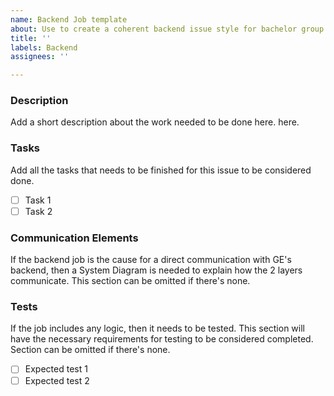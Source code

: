 ```yaml
---
name: Backend Job template
about: Use to create a coherent backend issue style for bachelor group.
title: ''
labels: Backend
assignees: ''

---
```


### Description
Add a short description about the work needed to be done here. here.
### Tasks
Add all the tasks that needs to be finished for this issue to be considered done.
- [ ] Task 1
- [ ] Task 2
### Communication Elements
If the backend job is the cause for a direct communication with GE's backend, then a System Diagram is needed to explain how the 2 layers communicate. This section can be omitted if there's none.
### Tests
If the job includes any logic, then it needs to be tested. This section will have the necessary requirements for testing to be considered completed. Section can be omitted if there's none.
- [ ] Expected test 1
- [ ] Expected test 2
